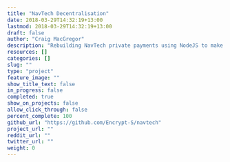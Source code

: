 ```yaml
---
title: "NavTech Decentralisation"
date: 2018-03-29T14:32:19+13:00
lastmod: 2018-03-29T14:32:19+13:00
draft: false
author: "Craig MacGregor"
description: "Rebuilding NavTech private payments using NodeJS to make it easier to distribute and be run by anyone who wants to participate in NavTech payments."
resources: []
categories: []
slug: ""
type: "project"
feature_image: ""
show_title_text: false
in_progress: false
completed: true
show_on_projects: false
allow_click_through: false
percent_complete: 100
github_url: "https://github.com/Encrypt-S/navtech"
project_url: ""
reddit_url: ""
twitter_url: ""
weight: 0
---
```


